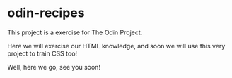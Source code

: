 # odin-recipes

This project is a exercise for The Odin Project.

Here we will exercise our HTML knowledge, and soon we will use this very project to train CSS too!

Well, here we go, see you soon!